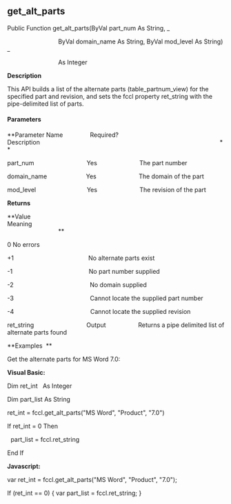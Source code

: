 get_alt_parts
---------------

Public Function get_alt_parts(ByVal part_num As String, _

                              ByVal domain_name As String, ByVal mod_level As String) _

                              As Integer

**Description**

This API builds a list of the alternate parts (table_partnum_view) for the specified part and revision, and sets the fccl property ret_string with the pipe-delimited list of parts.

#### Parameters
**Parameter Name                Required?             Description                                                                                                          **

part_num                               Yes                         The part number

domain_name                       Yes                         The domain of the part

mod_level                              Yes                         The revision of the part

**Returns**

**Value                                     Meaning                                                                                                                                               **

0 No errors

+1                                            No alternate parts exist

-1                                             No part number supplied

-2                                             No domain supplied

-3                                             Cannot locate the supplied part number

-4                                             Cannot locate the supplied revision

ret_string                               Output                   Returns a pipe delimited list of alternate parts found

**Examples  **

 Get the alternate parts for MS Word 7.0:

**Visual Basic:**

Dim ret_int   As Integer

Dim part_list As String

ret_int = fccl.get_alt_parts("MS Word", "Product", "7.0")

If ret_int = 0 Then

  part_list = fccl.ret_string

End If

**Javascript:**

var ret_int = fccl.get_alt_parts("MS Word", "Product", "7.0");

If (ret_int == 0) { var part_list = fccl.ret_string; }